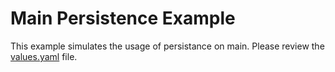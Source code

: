 # Main Persistence Example

This example simulates the usage of persistance on main. Please review the [values.yaml](values.yaml) file.